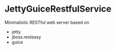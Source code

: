 # JettyGuiceRestfulService

Minimalistic RESTful web server based on
- jetty
- jboss.resteasy
- guice
